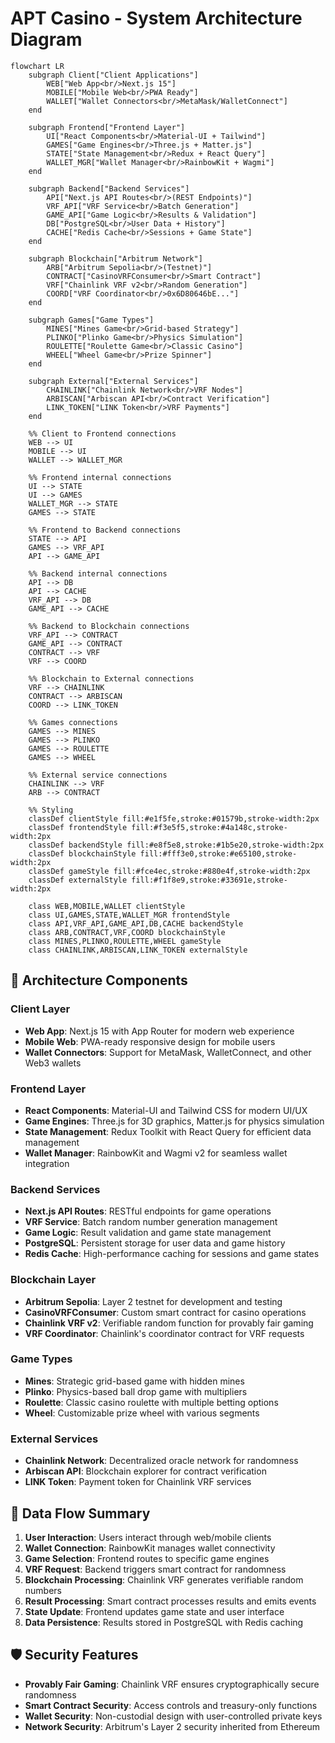 # APT Casino - System Architecture Diagram

```mermaid
flowchart LR
    subgraph Client["Client Applications"]
        WEB["Web App<br/>Next.js 15"]
        MOBILE["Mobile Web<br/>PWA Ready"]
        WALLET["Wallet Connectors<br/>MetaMask/WalletConnect"]
    end

    subgraph Frontend["Frontend Layer"]
        UI["React Components<br/>Material-UI + Tailwind"]
        GAMES["Game Engines<br/>Three.js + Matter.js"]
        STATE["State Management<br/>Redux + React Query"]
        WALLET_MGR["Wallet Manager<br/>RainbowKit + Wagmi"]
    end

    subgraph Backend["Backend Services"]
        API["Next.js API Routes<br/>(REST Endpoints)"]
        VRF_API["VRF Service<br/>Batch Generation"]
        GAME_API["Game Logic<br/>Results & Validation"]
        DB["PostgreSQL<br/>User Data + History"]
        CACHE["Redis Cache<br/>Sessions + Game State"]
    end

    subgraph Blockchain["Arbitrum Network"]
        ARB["Arbitrum Sepolia<br/>(Testnet)"]
        CONTRACT["CasinoVRFConsumer<br/>Smart Contract"]
        VRF["Chainlink VRF v2<br/>Random Generation"]
        COORD["VRF Coordinator<br/>0x6D80646bE..."]
    end

    subgraph Games["Game Types"]
        MINES["Mines Game<br/>Grid-based Strategy"]
        PLINKO["Plinko Game<br/>Physics Simulation"]
        ROULETTE["Roulette Game<br/>Classic Casino"]
        WHEEL["Wheel Game<br/>Prize Spinner"]
    end

    subgraph External["External Services"]
        CHAINLINK["Chainlink Network<br/>VRF Nodes"]
        ARBISCAN["Arbiscan API<br/>Contract Verification"]
        LINK_TOKEN["LINK Token<br/>VRF Payments"]
    end

    %% Client to Frontend connections
    WEB --> UI
    MOBILE --> UI
    WALLET --> WALLET_MGR

    %% Frontend internal connections
    UI --> STATE
    UI --> GAMES
    WALLET_MGR --> STATE
    GAMES --> STATE

    %% Frontend to Backend connections
    STATE --> API
    GAMES --> VRF_API
    API --> GAME_API

    %% Backend internal connections
    API --> DB
    API --> CACHE
    VRF_API --> DB
    GAME_API --> CACHE

    %% Backend to Blockchain connections
    VRF_API --> CONTRACT
    GAME_API --> CONTRACT
    CONTRACT --> VRF
    VRF --> COORD

    %% Blockchain to External connections
    VRF --> CHAINLINK
    CONTRACT --> ARBISCAN
    COORD --> LINK_TOKEN

    %% Games connections
    GAMES --> MINES
    GAMES --> PLINKO
    GAMES --> ROULETTE
    GAMES --> WHEEL

    %% External service connections
    CHAINLINK --> VRF
    ARB --> CONTRACT

    %% Styling
    classDef clientStyle fill:#e1f5fe,stroke:#01579b,stroke-width:2px
    classDef frontendStyle fill:#f3e5f5,stroke:#4a148c,stroke-width:2px
    classDef backendStyle fill:#e8f5e8,stroke:#1b5e20,stroke-width:2px
    classDef blockchainStyle fill:#fff3e0,stroke:#e65100,stroke-width:2px
    classDef gameStyle fill:#fce4ec,stroke:#880e4f,stroke-width:2px
    classDef externalStyle fill:#f1f8e9,stroke:#33691e,stroke-width:2px

    class WEB,MOBILE,WALLET clientStyle
    class UI,GAMES,STATE,WALLET_MGR frontendStyle
    class API,VRF_API,GAME_API,DB,CACHE backendStyle
    class ARB,CONTRACT,VRF,COORD blockchainStyle
    class MINES,PLINKO,ROULETTE,WHEEL gameStyle
    class CHAINLINK,ARBISCAN,LINK_TOKEN externalStyle
```

## 🎯 Architecture Components

### Client Layer
- **Web App**: Next.js 15 with App Router for modern web experience
- **Mobile Web**: PWA-ready responsive design for mobile users
- **Wallet Connectors**: Support for MetaMask, WalletConnect, and other Web3 wallets

### Frontend Layer
- **React Components**: Material-UI and Tailwind CSS for modern UI/UX
- **Game Engines**: Three.js for 3D graphics, Matter.js for physics simulation
- **State Management**: Redux Toolkit with React Query for efficient data management
- **Wallet Manager**: RainbowKit and Wagmi v2 for seamless wallet integration

### Backend Services
- **Next.js API Routes**: RESTful endpoints for game operations
- **VRF Service**: Batch random number generation management
- **Game Logic**: Result validation and game state management
- **PostgreSQL**: Persistent storage for user data and game history
- **Redis Cache**: High-performance caching for sessions and game states

### Blockchain Layer
- **Arbitrum Sepolia**: Layer 2 testnet for development and testing
- **CasinoVRFConsumer**: Custom smart contract for casino operations
- **Chainlink VRF v2**: Verifiable random function for provably fair gaming
- **VRF Coordinator**: Chainlink's coordinator contract for VRF requests

### Game Types
- **Mines**: Strategic grid-based game with hidden mines
- **Plinko**: Physics-based ball drop game with multipliers
- **Roulette**: Classic casino roulette with multiple betting options
- **Wheel**: Customizable prize wheel with various segments

### External Services
- **Chainlink Network**: Decentralized oracle network for randomness
- **Arbiscan API**: Blockchain explorer for contract verification
- **LINK Token**: Payment token for Chainlink VRF services

## 🔄 Data Flow Summary

1. **User Interaction**: Users interact through web/mobile clients
2. **Wallet Connection**: RainbowKit manages wallet connectivity
3. **Game Selection**: Frontend routes to specific game engines
4. **VRF Request**: Backend triggers smart contract for randomness
5. **Blockchain Processing**: Chainlink VRF generates verifiable random numbers
6. **Result Processing**: Smart contract processes results and emits events
7. **State Update**: Frontend updates game state and user interface
8. **Data Persistence**: Results stored in PostgreSQL with Redis caching

## 🛡️ Security Features

- **Provably Fair Gaming**: Chainlink VRF ensures cryptographically secure randomness
- **Smart Contract Security**: Access controls and treasury-only functions
- **Wallet Security**: Non-custodial design with user-controlled private keys
- **Network Security**: Arbitrum's Layer 2 security inherited from Ethereum